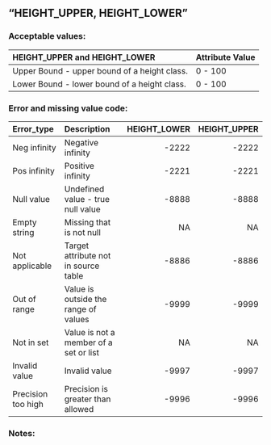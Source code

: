 
## “HEIGHT\_UPPER, HEIGHT\_LOWER”

### Acceptable values:

| HEIGHT\_UPPER and HEIGHT\_LOWER              | Attribute Value |
| :------------------------------------------- | :-------------- |
| Upper Bound - upper bound of a height class. | 0 - 100         |
| Lower Bound - lower bound of a height class. | 0 - 100         |

### Error and missing value code:

| Error\_type        | Description                            | HEIGHT\_LOWER | HEIGHT\_UPPER |
| :----------------- | :------------------------------------- | ------------: | ------------: |
| Neg infinity       | Negative infinity                      |        \-2222 |        \-2222 |
| Pos infinity       | Positive infinity                      |        \-2221 |        \-2221 |
| Null value         | Undefined value - true null value      |        \-8888 |        \-8888 |
| Empty string       | Missing that is not null               |            NA |            NA |
| Not applicable     | Target attribute not in source table   |        \-8886 |        \-8886 |
| Out of range       | Value is outside the range of values   |        \-9999 |        \-9999 |
| Not in set         | Value is not a member of a set or list |            NA |            NA |
| Invalid value      | Invalid value                          |        \-9997 |        \-9997 |
| Precision too high | Precision is greater than allowed      |        \-9996 |        \-9996 |

### Notes:
